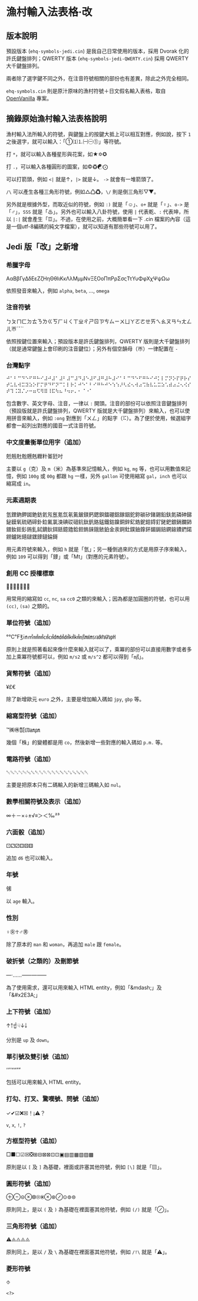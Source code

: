 # 漁村輸入法表格‧改

## 版本說明
預設版本 (`ehq-symbols-jedi.cin`) 是我自己日常使用的版本，採用 Dvorak 化的許氏鍵盤排列；QWERTY 版本 (`ehq-symbols-jedi-QWERTY.cin`) 採用 QWERTY 大千鍵盤排列。

兩者除了選字鍵不同之外，在注音符號相關的部份也有差異，除此之外完全相同。

`ehq-symbols.cin` 則是原汁原味的漁村符號＋日文假名輸入表格，取自 [OpenVanilla](https://github.com/openvanilla/openvanilla) 專案。

## 摘錄原始漁村輸入法表格說明
漁村輸入法所輸入的符號，與鍵盤上的按鍵大抵上可以相互對應，例如說，按下 `1` 之後選字，就可以輸入：「①⑴⒈㈠㊀⓵」等符號。 

打 `*`，就可以輸入各種星形與花案，如★✡✪

打 `.`，可以輸入各種圓形的圖案，如©♽☯⨀

可以打箭頭，例如 `<|` 就是↑，`|>` 就是↓。 `->` 就會有一堆箭頭了。

`/\` 可以產生各種三角形符號，例如△♺♻，`\/` 則是倒三角形▽▼。

另外就是根據外型，而取近似的符號，例如 `:)` 就是「☺」、`o+` 就是「♀」、`o->` 是「♂」，`SSS` 就是「♨」。另外也可以輸入八卦符號，使用 `|` 代表乾、`:` 代表坤，所以 `|:|` 就會產生「☲」。不過，在使用之前，大概簡單看一下 .cin 檔案的內容（這是一個utf-8編碼的純文字檔案），就可以知道有那些符號可以用了。

## Jedi 版「改」之新增

### 希臘字母
ΑαΒβΓγΔδΕεΖζΗηΘθΙιΚκΛλΜμμΝνΞξΟοΠπΡρΣσςΤτΥυΦφΧχΨψΩω

依照發音來輸入，例如 `alpha`, `beta`, ..., `omega`

### 注音符號
ㄅㄆㄇㄈㄉㄊㄋㄌㄍㄎㄏㄐㄑㄒㄓㄔㄕㄖㄗㄘㄙㄧㄨㄩㄚㄛㄜㄝㄞㄟㄠㄡㄢㄣㄤㄥㄦㄭˊˇˋ˙

依照按鍵位置來輸入；預設版本是許氏鍵盤排列，QWERTY 版則是大千鍵盤排列（就是通常鍵盤上會印刷的注音鍵位）；另外有個空韻母（ㄭ）一律配置在 `-`

### 台灣點字
⠚⠁⠃⠉⠙⠑⠋⠛⠓⠊⠼⠚⠼⠁⠼⠃⠼⠉⠼⠙⠼⠑⠼⠋⠼⠛⠼⠓⠼⠊⠁⠃⠉⠙⠑⠋⠛⠓⠊⠚⠅⠇⠍⠝⠕⠏⠟⠗⠎⠞⠥⠧⠺⠭⠽⠵⠕⠏⠍⠟⠙⠋⠝⠉⠅⠇⠗⠅⠚⠑⠁⠃⠊⠛⠓⠚⠑⠱⠱⠜⠣⠮⠢⠺⠴⠩⠷⠧⠥⠭⠵⠡⠾⠴⠬⠢⠪⠎⠞⠹⠨⠽⠌⠔⠒⠶⠫⠻⠿⠸⠯⠳⠦⠘⠲⠖⠄⠂⠈⠐⠁

包含數字、英文字母、注音，一律以 `:` 開頭。注音的部份可以依照注音鍵盤排列（預設版就是許氏鍵盤排列，QWERTY 版就是大千鍵盤排列）來輸入，也可以使用拼音來輸入，例如 `:ong` 對應到「ㄨㄥ」的點字（⠯）。為了便於使用，候選組字都會一起列出對應的國音一式注音符號。

### 中文度量衡單位用字（追加）
兛兡兙兝兣兞糎籵嗧瓩吋

主要以 `g`（克）及 `m`（米）為基準來記憶輸入，例如 `kg`, `mg` 等，也可以用數值來記憶，例如 `100g` 或 `00g` 都跟 `hg` 一樣，另外 `gallon` 可使用縮寫 `gal`，`inch` 也可以縮寫成 `in`。

### 元素週期表
氫鋰鈉鉀銣銫鈁氦氖氬氪氙氡鿫鈹鎂鈣鍶鋇鐳硼鋁鎵銦鉈鉨碳矽鍺錫鉛鈇氮磷砷銻鉍鏌氧硫硒碲釙鉝氟氯溴碘砹鿬鈧鈦釩鉻錳鐵鈷鎳銅鋅釔鋯鈮鉬鍀釕銠鈀銀鎘鑭鈰鐠釹鉕釤銪釓鋱鏑鈥鉺銩鐿鑥鉿鉭鎢錸鋨銥鉑金汞錒釷鏷鈾鎿鈈鎇鋦錇鐦鎄鐨鍆鍩鐒鑪𨧀𨭎𨨏𨭆䥑鐽錀鎶

用元素符號來輸入，例如 `h` 就是「氫」；另一種倒過來的方式是用原子序來輸入，例如 `109` 可以得到「䥑」或「Mt」（對應的元素符號）。

### 創用 CC 授權標章
🅭🅯🄏🄎⊜🄍🅮

用常用的縮寫如 `cc`, `nc`, `sa` `cc0` 之類的來輸入；因為都是加圓圈的符號，也可以用 `(cc)`, `(sa)` 之類的。

### 單位符號（追加）
°℃℉℥㏌㎡㎟㎣㎠㎤㍷㍸㍹㎢㎦㎨㏖㎳㎭㎪㎬㏗

原則上就是照著看起來像什麼來輸入就可以了，乘冪的部份可以直接用數字或者多加上乘冪符號都可以，例如 `m/s2` 或 `m/s^2` 都可以得到「㎨」。

### 貨幣符號（追加）
¥£€

除了新增歐元 `euro` 之外，主要是增加輸入碼如 `jpy`, `gbp` 等。

### 縮寫型符號（追加）
™㈱㊑㍿㋏㏂㏘

幾個「株」的變體都是用 `co`，然後新增一些對應的輸入碼如 `p.m.` 等。

### 電路符號（追加）
␀␁␂␃␄␅␆␇␐␑␒␓␔␕␖␗␘␚␛␡

主要是把原本只有二碼輸入的新增三碼輸入如 `nul`。

### 數學相關符號及表示（追加）
∞＋－×÷±√≡＞＜‰²³

### 六面骰（追加）
⚀⚁⚂⚃⚄⚅

追加 `d6` 也可以輸入。

### 年號
㋿

以 `age` 輸入。

### 性別
♀㊛☥♂㊚

除了原本的 `man` 和 `woman`，再追加 `male` 跟 `female`。

### 破折號（之類的）及刪節號
—‧……⸺&mdash;&#x2E3A;

為了使用需求，還可以用來輸入 HTML entity，例如「&amp;mdash;」及「&amp;#x2E3A;」

### 上下符號（追加）
↑￪☝☟↓￬

分別是 `up` 及 `down`。

### 單引號及雙引號（追加）
‘&#8216;’&#8217;“&#8220;”&#8221;

包括可以用來輸入 HTML entity。

### 打勾、打叉、驚嘆號、問號（追加）
✓✔☑❌☒！¡⚠？

`v`, `x`, `!`, `?`

### 方框型符號（追加）
□■☐☑☒❎⊞⊟⊠⊠⊡⊡▣▤▥▦▧▨▩

原則是以 `[` 及 `]` 為基礎，裡面或許塞其他符號，例如 `[\]` 就是「▧」。

### 圓形符號（追加）
⊕⊖⊝⊗⭙⮾⮿⊗⊛⊘⊙⊚⊜

原則同上，是以 `(` 及 `)` 為基礎在裡面塞其他符號，例如 `(/)` 就是「⊘」。

### 三角形符號（追加）
⚠⨹⨺⨻⨻

原則同上，是以 `/` 及 `\` 為基礎在裡面塞其他符號，例如 `/!\` 就是「⚠」。

### 菱形符號
⯑

`<?>`
